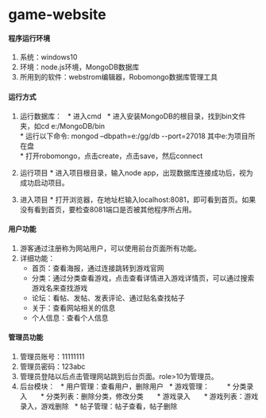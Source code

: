 # game-website

#### 程序运行环境 
  1. 系统：windows10   
  2. 环境：node.js环境，MongoDB数据库   
  3. 所用到的软件：webstrom编辑器，Robomongo数据库管理工具

#### 运行方式
  1. 运行数据库：   
    * 进入cmd   
    * 进入安装MongoDB的根目录，找到bin文件夹，如cd  e:/MongoDB/bin   
    * 运行以下命令:  mongod –dbpath=e:/gg/db --port=27018        其中e:为项目所在盘   
    * 打开robomongo，点击create，点击save，然后connect

  2. 运行项目
    * 进入项目根目录，输入node app，出现数据库连接成功后，视为成功启动项目。


  3. 进入项目
    * 打开浏览器，在地址栏输入localhost:8081，即可看到首页。如果没有看到首页，要检查8081端口是否被其他程序所占用。

#### 用户功能
1. 游客通过注册称为网站用户，可以使用前台页面所有功能。  
2. 详细功能：  
    * 首页：查看海报，通过连接跳转到游戏官网  
    * 分类：通过分类查看游戏，点击查看详情进入游戏详情页，可以通过搜索游戏名来查找游戏
    * 论坛：看帖、发帖、发表评论、通过贴名查找帖子  
    * 关于：查看网站相关的信息  
    * 个人信息：查看个人信息

#### 管理员功能
  1. 管理员账号：11111111 
  2. 管理员密码：123abc  
  3. 管理员登陆以后点击管理网站跳到后台页面。role>10为管理员。  
  4. 后台模块：  
    * 用户管理：查看用户，删除用户  
    * 游戏管理：    
    	* 分类录入  
    	* 分类列表：删除分类，修改分类  
    	* 游戏录入  
    	* 游戏列表：游戏录入，游戏删除  
    * 帖子管理：帖子查看，帖子删除
